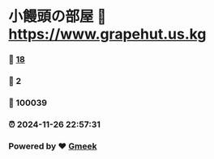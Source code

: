 # 小饅頭の部屋 :link: https://www.grapehut.us.kg 
### :page_facing_up: [18](https://www.grapehut.us.kg/tag.html) 
### :speech_balloon: 2 
### :hibiscus: 100039 
### :alarm_clock: 2024-11-26 22:57:31 
### Powered by :heart: [Gmeek](https://github.com/Meekdai/Gmeek)
